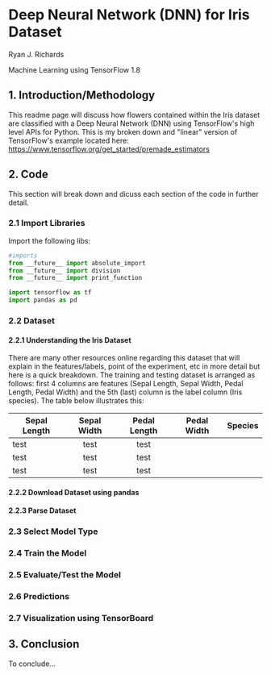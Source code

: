 # Deep Neural Network (DNN) for Iris Dataset

Ryan J. Richards

Machine Learning using TensorFlow 1.8

## 1. Introduction/Methodology

This readme page will discuss how flowers contained within the Iris dataset are classified with a Deep Neural Network (DNN) using TensorFlow's high level APIs for Python. This is my broken down and "linear" version of TensorFlow's example located here: https://www.tensorflow.org/get_started/premade_estimators

## 2. Code

This section will break down and dicuss each section of the code in further detail.

### 2.1 Import Libraries

Import the following libs:

 ```python
#imports
from __future__ import absolute_import
from __future__ import division
from __future__ import print_function

import tensorflow as tf
import pandas as pd
```


### 2.2 Dataset

#### 2.2.1 Understanding the Iris Dataset

There are many other resources online regarding this dataset that will explain in the features/labels, point of the experiment, etc in more detail but here is a quick breakdown. The training and testing dataset is arranged as follows: first 4 columns are features (Sepal Length, Sepal Width, Pedal Length, Pedal Width) and the 5th (last) column is the label column (Iris species). The table below illustrates this:


| Sepal Length  | Sepal Width   | Pedal Length  | Pedal Width | Species|
| ------------- |:-------------:| :-----:|:-------------:|-------------:|
| test     | test | test |
| test      | test      |   test |
| test | test      |    test |

#### 2.2.2 Download Dataset using pandas

#### 2.2.3 Parse Dataset


### 2.3 Select Model Type




### 2.4 Train the Model




### 2.5 Evaluate/Test the Model



### 2.6 Predictions



### 2.7 Visualization using TensorBoard



## 3. Conclusion

To conclude...
